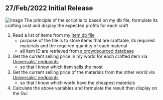 


## 27/Feb/2022 Initial Release
![image](https://user-images.githubusercontent.com/21898084/155884628-5c08a030-4e30-44c8-a04c-cd67f1cf4fba.png)
The principle of the script is to based on my db file, formulate its crafting cost and display the expected profits for each craft

1) Read a list of items from my <a href="https://github.com/teoshinjiat/FFXIV-Menu/blob/main/db/item_profit.json">item db file</a> 
      - purpose of the file is to store items that are craftable, its required materials and the required quantity of each material
      - all item ID are retrieved from <a href="https://github.com/xivapi/ffxiv-datamining/blob/master/csv/Item.csv">a crowdsourced database</a> 
2) Get the current selling price in my world for each crafted item via <a href="https://universalis.app/docs/index.html">Universalis' endpoints</a> 
      - so that I know which item sells the most
3) Get the current selling price of the materials from the other world via <a href="https://universalis.app/docs/index.html">Universalis' endpoints</a> 
      - so that I know which world have the cheapest materials
4) Calculate the above variables and formulate the result then display on the Gui


